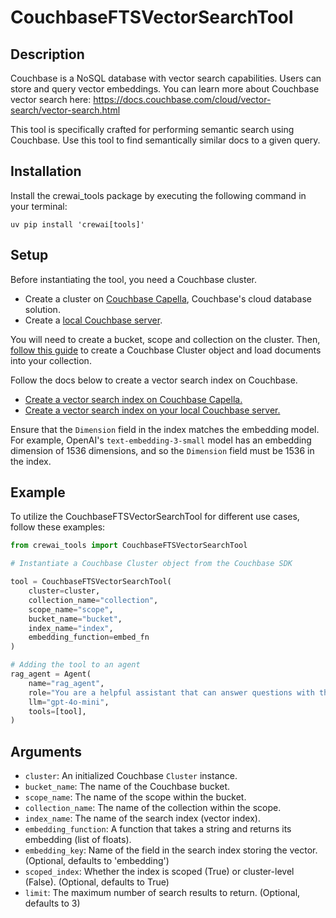 # CouchbaseFTSVectorSearchTool
## Description
Couchbase is a NoSQL database with vector search capabilities. Users can store and query vector embeddings. You can learn more about Couchbase vector search here: https://docs.couchbase.com/cloud/vector-search/vector-search.html 

This tool is specifically crafted for performing semantic search using Couchbase. Use this tool to find semantically similar docs to a given query.

## Installation
Install the crewai_tools package by executing the following command in your terminal:

```shell
uv pip install 'crewai[tools]'
```

## Setup
Before instantiating the tool, you need a Couchbase cluster. 
- Create a cluster on [Couchbase Capella](https://docs.couchbase.com/cloud/get-started/create-account.html), Couchbase's cloud database solution.
- Create a [local Couchbase server](https://docs.couchbase.com/server/current/getting-started/start-here.html). 

You will need to create a bucket, scope and collection on the cluster. Then, [follow this guide](https://docs.couchbase.com/python-sdk/current/hello-world/start-using-sdk.html) to create a Couchbase Cluster object and load documents into your collection.

Follow the docs below to create a vector search index on Couchbase.
- [Create a vector search index on Couchbase Capella.](https://docs.couchbase.com/cloud/vector-search/create-vector-search-index-ui.html)
- [Create a vector search index on your local Couchbase server.](https://docs.couchbase.com/server/current/vector-search/create-vector-search-index-ui.html)

Ensure that the `Dimension` field in the index matches the embedding model. For example, OpenAI's `text-embedding-3-small` model has an embedding dimension of 1536 dimensions, and so the `Dimension` field must be 1536 in the index.

## Example
To utilize the CouchbaseFTSVectorSearchTool for different use cases, follow these examples:

```python
from crewai_tools import CouchbaseFTSVectorSearchTool

# Instantiate a Couchbase Cluster object from the Couchbase SDK

tool = CouchbaseFTSVectorSearchTool(
    cluster=cluster,
    collection_name="collection",
    scope_name="scope",
    bucket_name="bucket",
    index_name="index",
    embedding_function=embed_fn
)

# Adding the tool to an agent
rag_agent = Agent(
    name="rag_agent",
    role="You are a helpful assistant that can answer questions with the help of the CouchbaseFTSVectorSearchTool.",
    llm="gpt-4o-mini",
    tools=[tool],
)
```

## Arguments
- `cluster`: An initialized Couchbase `Cluster` instance. 
- `bucket_name`: The name of the Couchbase bucket. 
- `scope_name`: The name of the scope within the bucket. 
- `collection_name`: The name of the collection within the scope. 
- `index_name`: The name of the search index (vector index). 
- `embedding_function`: A function that takes a string and returns its embedding (list of floats). 
- `embedding_key`: Name of the field in the search index storing the vector. (Optional, defaults to 'embedding')
- `scoped_index`: Whether the index is scoped (True) or cluster-level (False). (Optional, defaults to True)
- `limit`: The maximum number of search results to return. (Optional, defaults to 3)